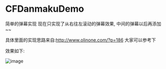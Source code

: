 # CFDanmakuDemo
简单的弹幕实现
现在只实现了从右往左滚动的弹幕效果, 中间的弹幕以后再添加~~

具体里面的实现思路来自:http://www.olinone.com/?p=186 大家可以参考下

效果如下:

![image](https://raw.githubusercontent.com/yuchuanfeng/CFDanmakuDemo/master/CFDanmakuDemoTests/001.gif)
